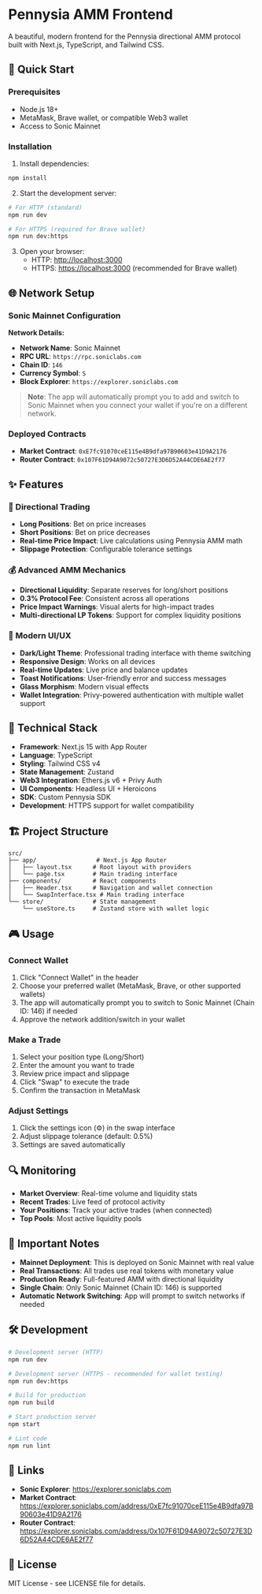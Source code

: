 # Pennysia AMM Frontend

A beautiful, modern frontend for the Pennysia directional AMM protocol built with Next.js, TypeScript, and Tailwind CSS.

## 🚀 Quick Start

### Prerequisites
- Node.js 18+
- MetaMask, Brave wallet, or compatible Web3 wallet
- Access to Sonic Mainnet

### Installation

1. Install dependencies:
```bash
npm install
```

2. Start the development server:
```bash
# For HTTP (standard)
npm run dev

# For HTTPS (required for Brave wallet)
npm run dev:https
```

3. Open your browser:
   - HTTP: [http://localhost:3000](http://localhost:3000)
   - HTTPS: [https://localhost:3000](https://localhost:3000) (recommended for Brave wallet)

## 🌐 Network Setup

### Sonic Mainnet Configuration

**Network Details:**
- **Network Name**: Sonic Mainnet
- **RPC URL**: `https://rpc.soniclabs.com`
- **Chain ID**: `146`
- **Currency Symbol**: `S`
- **Block Explorer**: `https://explorer.soniclabs.com`

> **Note**: The app will automatically prompt you to add and switch to Sonic Mainnet when you connect your wallet if you're on a different network.

### Deployed Contracts
- **Market Contract**: `0xE7fc91070ceE115e4B9dfa97B90603e41D9A2176`
- **Router Contract**: `0x107F61D94A9072c50727E3D6D52A44CDE6AE2f77`

## ✨ Features

### 🎯 Directional Trading
- **Long Positions**: Bet on price increases
- **Short Positions**: Bet on price decreases
- **Real-time Price Impact**: Live calculations using Pennysia AMM math
- **Slippage Protection**: Configurable tolerance settings

### 💰 Advanced AMM Mechanics
- **Directional Liquidity**: Separate reserves for long/short positions
- **0.3% Protocol Fee**: Consistent across all operations
- **Price Impact Warnings**: Visual alerts for high-impact trades
- **Multi-directional LP Tokens**: Support for complex liquidity positions

### 🎨 Modern UI/UX
- **Dark/Light Theme**: Professional trading interface with theme switching
- **Responsive Design**: Works on all devices
- **Real-time Updates**: Live price and balance updates
- **Toast Notifications**: User-friendly error and success messages
- **Glass Morphism**: Modern visual effects
- **Wallet Integration**: Privy-powered authentication with multiple wallet support

## 🔧 Technical Stack

- **Framework**: Next.js 15 with App Router
- **Language**: TypeScript
- **Styling**: Tailwind CSS v4
- **State Management**: Zustand
- **Web3 Integration**: Ethers.js v6 + Privy Auth
- **UI Components**: Headless UI + Heroicons
- **SDK**: Custom Pennysia SDK
- **Development**: HTTPS support for wallet compatibility

## 🏗️ Project Structure

```
src/
├── app/                 # Next.js App Router
│   ├── layout.tsx      # Root layout with providers
│   └── page.tsx        # Main trading interface
├── components/         # React components
│   ├── Header.tsx      # Navigation and wallet connection
│   └── SwapInterface.tsx # Main trading interface
└── store/              # State management
    └── useStore.ts     # Zustand store with wallet logic
```

## 🎮 Usage

### Connect Wallet
1. Click "Connect Wallet" in the header
2. Choose your preferred wallet (MetaMask, Brave, or other supported wallets)
3. The app will automatically prompt you to switch to Sonic Mainnet (Chain ID: 146) if needed
4. Approve the network addition/switch in your wallet

### Make a Trade
1. Select your position type (Long/Short)
2. Enter the amount you want to trade
3. Review price impact and slippage
4. Click "Swap" to execute the trade
5. Confirm the transaction in MetaMask

### Adjust Settings
1. Click the settings icon (⚙️) in the swap interface
2. Adjust slippage tolerance (default: 0.5%)
3. Settings are saved automatically

## 🔍 Monitoring

- **Market Overview**: Real-time volume and liquidity stats
- **Recent Trades**: Live feed of protocol activity
- **Your Positions**: Track your active trades (when connected)
- **Top Pools**: Most active liquidity pools

## 🚨 Important Notes

- **Mainnet Deployment**: This is deployed on Sonic Mainnet with real value
- **Real Transactions**: All trades use real tokens with monetary value
- **Production Ready**: Full-featured AMM with directional liquidity
- **Single Chain**: Only Sonic Mainnet (Chain ID: 146) is supported
- **Automatic Network Switching**: App will prompt to switch networks if needed


## 🛠️ Development

```bash
# Development server (HTTP)
npm run dev

# Development server (HTTPS - recommended for wallet testing)
npm run dev:https

# Build for production
npm run build

# Start production server
npm start

# Lint code
npm run lint
```

## 🔗 Links

- **Sonic Explorer**: https://explorer.soniclabs.com
- **Market Contract**: https://explorer.soniclabs.com/address/0xE7fc91070ceE115e4B9dfa97B90603e41D9A2176
- **Router Contract**: https://explorer.soniclabs.com/address/0x107F61D94A9072c50727E3D6D52A44CDE6AE2f77

## 📝 License

MIT License - see LICENSE file for details.
